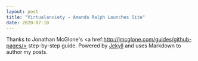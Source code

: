 ```yaml
---
layout: post
title: "Virtualanxiety - Amanda Ralph Launches Site"
date: 2020-07-10
---
```


Thanks to Jonathan McGlone's <a href:http://jmcglone.com/guides/github-pages/> step-by-step guide</a>.
Powered by [Jekyll](http://jekyllrb.com) and uses Markdown to author my posts.
